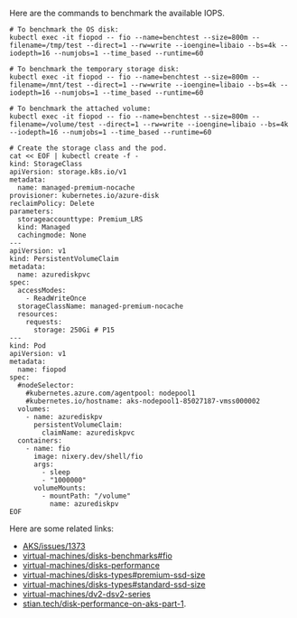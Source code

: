 Here are the commands to benchmark the available IOPS.

```
# To benchmark the OS disk:
kubectl exec -it fiopod -- fio --name=benchtest --size=800m --filename=/tmp/test --direct=1 --rw=write --ioengine=libaio --bs=4k --iodepth=16 --numjobs=1 --time_based --runtime=60

# To benchmark the temporary storage disk:
kubectl exec -it fiopod -- fio --name=benchtest --size=800m --filename=/mnt/test --direct=1 --rw=write --ioengine=libaio --bs=4k --iodepth=16 --numjobs=1 --time_based --runtime=60

# To benchmark the attached volume:
kubectl exec -it fiopod -- fio --name=benchtest --size=800m --filename=/volume/test --direct=1 --rw=write --ioengine=libaio --bs=4k --iodepth=16 --numjobs=1 --time_based --runtime=60
```

```
# Create the storage class and the pod.
cat << EOF | kubectl create -f -
kind: StorageClass
apiVersion: storage.k8s.io/v1
metadata:
  name: managed-premium-nocache
provisioner: kubernetes.io/azure-disk
reclaimPolicy: Delete
parameters:
  storageaccounttype: Premium_LRS
  kind: Managed
  cachingmode: None
---
apiVersion: v1
kind: PersistentVolumeClaim
metadata:
  name: azurediskpvc
spec:
  accessModes:
    - ReadWriteOnce
  storageClassName: managed-premium-nocache
  resources:
    requests:
      storage: 250Gi # P15
---
kind: Pod
apiVersion: v1
metadata:
  name: fiopod
spec:
  #nodeSelector:
    #kubernetes.azure.com/agentpool: nodepool1
    #kubernetes.io/hostname: aks-nodepool1-85027187-vmss000002
  volumes:
    - name: azurediskpv
      persistentVolumeClaim:
        claimName: azurediskpvc
  containers:
    - name: fio
      image: nixery.dev/shell/fio
      args:
        - sleep
        - "1000000"
      volumeMounts:
        - mountPath: "/volume"
          name: azurediskpv
EOF
```

Here are some related links:
- [AKS/issues/1373](https://github.com/Azure/AKS/issues/1373)
- [virtual-machines/disks-benchmarks#fio](https://learn.microsoft.com/en-us/azure/virtual-machines/disks-benchmarks#fio)
- [virtual-machines/disks-performance](https://learn.microsoft.com/en-us/azure/virtual-machines/disks-performance)
- [virtual-machines/disks-types#premium-ssd-size](https://learn.microsoft.com/en-us/azure/virtual-machines/disks-types#premium-ssd-size)
- [virtual-machines/disks-types#standard-ssd-size](https://learn.microsoft.com/en-us/azure/virtual-machines/disks-types#standard-ssd-size)
- [virtual-machines/dv2-dsv2-series](https://learn.microsoft.com/en-us/azure/virtual-machines/dv2-dsv2-series)
- [stian.tech/disk-performance-on-aks-part-1](https://stian.tech/disk-performance-on-aks-part-1/).
